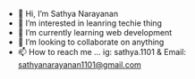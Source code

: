 - 👋 Hi, I’m Sathya Narayanan
- 👀 I’m interested in leanring techie thing
- 🌱 I’m currently learning web development
- 💞️ I’m looking to collaborate on anything
- 📫 How to reach me ... ig: sathya.1101 & Email: sathyanarayanan1101@gmail.com

<!---
sn1101/sn1101 is a ✨ special ✨ repository because its `README.md` (this file) appears on your GitHub profile.
You can click the Preview link to take a look at your changes.
--->

